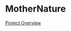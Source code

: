 # MotherNature
[Project Overview](https://docs.google.com/document/d/1n6J5yJHt2HAPvh0_nPv8PuqckkVcTNYpgVMvQU406Dg/edit?tab=t.0)
